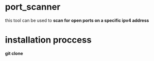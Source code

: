 # port_scanner



this tool can be used to **scan  for open ports on a specific ipv4 address** 

# installation proccess


**git clone** 
